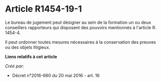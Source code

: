 # Article R1454-19-1

Le bureau de jugement peut désigner au sein de la formation un ou deux conseillers rapporteurs qui disposent des pouvoirs
mentionnés à l'article R. 1454-4. 

Il peut ordonner toutes mesures nécessaires à la conservation des preuves ou des objets litigieux.

**Liens relatifs à cet article**

_Créé par_:

  - Décret n°2016-660 du 20 mai 2016 - art. 16
